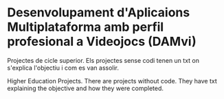# Desenvolupament d'Aplicaions Multiplataforma amb perfil profesional a Videojocs (DAMvi)

Projectes de cicle superior.
Els projectes sense codi tenen un txt on s'explica l'objectiu i com es van assolir.

Higher Education Projects.
There are projects without code. They have txt explaining the objective and how they were completed.
